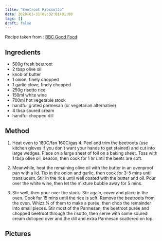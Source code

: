 ```yaml
---
title: "Beetroot Riossotto"
date: 2020-03-31T09:32:01+01:00
tags: []
draft: false
---
```



Recipe taken from : 
<a href=https://www.bbcgoodfood.com/recipes/creamy-beetroot-risotto target="_blank">BBC Good Food</a>

## Ingredients 


* 500g fresh beetroot
* 2 tbsp olive oil
* knob of butter
* 1 onion, finely chopped
* 1 garlic clove, finely chopped
* 250g risotto rice
* 150ml white wine
* 700ml hot vegetable stock
* handful grated parmesan (or vegetarian alternative)
* 4 tbsp soured cream
* handful chopped dill

## Method 

1. Heat oven to 180C/fan 160C/gas 4. Peel and trim the beetroots (use kitchen gloves if you don’t want your hands to get stained) and cut into large wedges. Place on a large sheet of foil on a baking sheet. Toss with 1 tbsp olive oil, season, then cook for 1 hr until the beets are soft.

2. Meanwhile, heat the remaining olive oil with the butter in an ovenproof pan with a lid. Tip in the onion and garlic, then cook for 3-5 mins until translucent. Stir in the rice until well coated with the butter and oil. Pour over the white wine, then let the mixture bubble away for 5 mins.

3. Stir well, then pour over the stock. Stir again, cover and place in the oven. Cook for 15 mins until the rice is soft. Remove the beetroots from the oven. Whizz ¼ of them to make a purée, then chop the remainder into small pieces. Stir most of the Parmesan, the beetroot purée and chopped beetroot through the risotto, then serve with some soured cream dolloped over and the dill and extra Parmesan scattered on top.


## Pictures